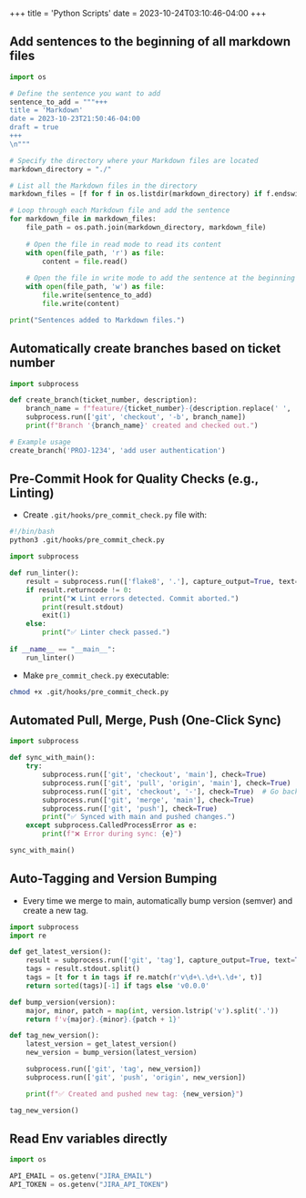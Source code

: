 +++
title = 'Python Scripts'
date = 2023-10-24T03:10:46-04:00
+++

## Add sentences to the beginning of all markdown files
```python
import os

# Define the sentence you want to add
sentence_to_add = """+++
title = 'Markdown'
date = 2023-10-23T21:50:46-04:00
draft = true
+++
\n"""

# Specify the directory where your Markdown files are located
markdown_directory = "./"

# List all the Markdown files in the directory
markdown_files = [f for f in os.listdir(markdown_directory) if f.endswith(".md")]

# Loop through each Markdown file and add the sentence
for markdown_file in markdown_files:
    file_path = os.path.join(markdown_directory, markdown_file)
    
    # Open the file in read mode to read its content
    with open(file_path, 'r') as file:
        content = file.read()
    
    # Open the file in write mode to add the sentence at the beginning
    with open(file_path, 'w') as file:
        file.write(sentence_to_add)
        file.write(content)

print("Sentences added to Markdown files.")
```

## Automatically create branches based on ticket number
```python
import subprocess

def create_branch(ticket_number, description):
    branch_name = f"feature/{ticket_number}-{description.replace(' ', '-').lower()}"
    subprocess.run(['git', 'checkout', '-b', branch_name])
    print(f"Branch '{branch_name}' created and checked out.")

# Example usage
create_branch('PROJ-1234', 'add user authentication')
```

## Pre-Commit Hook for Quality Checks (e.g., Linting)
- Create `.git/hooks/pre_commit_check.py` file with:
```bash
#!/bin/bash
python3 .git/hooks/pre_commit_check.py
```

```python
import subprocess

def run_linter():
    result = subprocess.run(['flake8', '.'], capture_output=True, text=True)
    if result.returncode != 0:
        print("❌ Lint errors detected. Commit aborted.")
        print(result.stdout)
        exit(1)
    else:
        print("✅ Linter check passed.")
        
if __name__ == "__main__":
    run_linter()
```

- Make `pre_commit_check.py` executable:
```bash
chmod +x .git/hooks/pre_commit_check.py
```

## Automated Pull, Merge, Push (One-Click Sync)
```python
import subprocess

def sync_with_main():
    try:
        subprocess.run(['git', 'checkout', 'main'], check=True)
        subprocess.run(['git', 'pull', 'origin', 'main'], check=True)
        subprocess.run(['git', 'checkout', '-'], check=True)  # Go back to the original branch
        subprocess.run(['git', 'merge', 'main'], check=True)
        subprocess.run(['git', 'push'], check=True)
        print("✅ Synced with main and pushed changes.")
    except subprocess.CalledProcessError as e:
        print(f"❌ Error during sync: {e}")

sync_with_main()
```

## Auto-Tagging and Version Bumping
- Every time we merge to main, automatically bump version (semver) and create a new tag.
```python
import subprocess
import re

def get_latest_version():
    result = subprocess.run(['git', 'tag'], capture_output=True, text=True)
    tags = result.stdout.split()
    tags = [t for t in tags if re.match(r'v\d+\.\d+\.\d+', t)]
    return sorted(tags)[-1] if tags else 'v0.0.0'

def bump_version(version):
    major, minor, patch = map(int, version.lstrip('v').split('.'))
    return f'v{major}.{minor}.{patch + 1}'

def tag_new_version():
    latest_version = get_latest_version()
    new_version = bump_version(latest_version)

    subprocess.run(['git', 'tag', new_version])
    subprocess.run(['git', 'push', 'origin', new_version])

    print(f"✅ Created and pushed new tag: {new_version}")

tag_new_version()
```

## Read Env variables directly
```python
import os

API_EMAIL = os.getenv("JIRA_EMAIL")
API_TOKEN = os.getenv("JIRA_API_TOKEN")
```